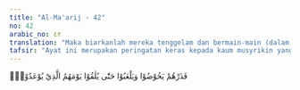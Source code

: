 ```yaml
---
title: "Al-Ma'arij - 42"
no: 42
arabic_no: ٤٢
translation: "Maka biarkanlah mereka tenggelam dan bermain-main (dalam kesesatan) sampai mereka menjumpai hari yang diancamkan kepada mereka, "
tafsir: "Ayat ini merupakan peringatan keras kepada kaum musyrikin yang selalu menentang dan mengingkari seruan Nabi Muhammad. Berbagai macam cara telah dilakukan untuk menyadarkan, namun mereka tetap ingkar. Oleh karena itu, Allah memerintahkan kepada Nabi Muhammad untuk membiarkan orang-orang musyrik itu mengingkari seruannya, agar mereka tenggelam dalam kesesatan dan lalai oleh kesenangan hidup yang mereka nikmati. Mereka pasti mati dan kemudian dibangkitkan pada hari Kiamat. Pada hari itu, barulah mereka mengetahui kebenaran risalah yang telah disampaikan Nabi saw kepada mereka, yaitu ketika mereka diminta mempertanggungjawabkan semua perbuatan mereka di dunia."
---
```


فَذَرْهُمْ يَخُوْضُوْا وَيَلْعَبُوْا حَتّٰى يُلٰقُوْا يَوْمَهُمُ الَّذِيْ يُوْعَدُوْنَۙ
